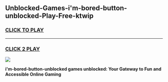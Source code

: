 
## Unblocked-Games-i'm-bored-button-unblocked-Play-Free-ktwip
<h3>
<a href="https://premium76.site?title=i'm-bored-button-unblocked&ref=21A">CLICK TO PLAY</a></h3>
<hr>

<h3>
<a href="https://premium76.site?title=i'm-bored-button-unblocked&ref=21A">CLICK 2 PLAY</a>
  
</h3>

<a href="https://premium76.site?title=i'm-bored-button-unblocked&ref=21A"><img src="https://clearcache.store/games.png"></a>


**i'm-bored-button-unblocked games unblocked: Your Gateway to Fun and Accessible Online Gaming**
